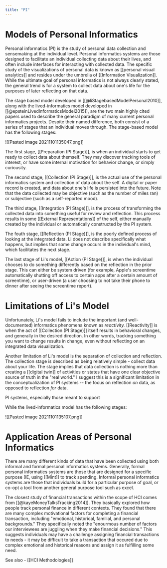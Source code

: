 ```yaml
---
title: "PI"
---
```


Models of Personal Informatics
====

Personal informatics (PI) is the study of personal data collection and sensemaking at the individual level. Personal informatics systems are those designed to facilitate an individual collecting data about their lives, and often include interfaces for interacting with collected data. The specific study of the visualizations of personal data is known as [[personal visual analytics]] and resides under the umbrella of [[Information Visualization]]. While the ultimate goal of personal informatics is not always clearly stated, the general trend is for a system to collect data about one's life for the purposes of later reflecting on that data.

The stage based model developed in [[@liStagebasedModelPersonal2010]], along with the lived-informatics model developed in [[@epsteinLivedInformaticsModel2015]], are the two main highly cited papers used to describe the general paradigm of many current personal informatics projects. Despite their named difference, both consist of a series of stages that an individual moves through. The stage-based model has the following stages:

![[Pasted image 20211101135047.png]]

The first stage, [[Preparation (PI Stage)]], is when an individual starts to get ready to collect data about themself. They may discover tracking tools of interest, or have some internal motivation for behavior change, or simply curiousity. 

The second stage, [[Collection (PI Stage)]], is the actual use of the personal informatics system and collection of data about the self. A digital or paper record is created, and data about one's life is persisted into the future. Note that the data collected may be objective (such as the number of miles ran) or subjective (such as a self-reported mood).

The third stage, [[Integration (PI Stage)]], is the process of transforming the collected data into something useful for review and reflection. This process results in some [[External Representations]] of the self, either manually created by the individual or automatically constructed by the PI system. 

The fouth stage, [[Reflection (PI Stage)]], is the poorly defined process of looking at the integrated data. Li does not describe specifically what happens, but implies that some change occurs in the individual's mind, which facilitates the next stage. 

The last stage of Li's model, [[Action (PI Stage)]], is when the individual chooses to do something differently based on the reflection in the prior stage. This can either be system driven (for example, Apple's screentime automatically shutting off access to certain apps after a certain amount of screentime), or user-driven (a user choosing to not take their phone to dinner after seeing the screentime report). 

Limitations of Li's Model
==

Unfortunately, Li's model fails to include the important (and well-documented) informatics phenomena known as *reactivity.* [[Reactivity]] is when the act of [[Collection (PI Stage)]] itself results in behavioral changes, and generally in the desired direction. In other words, tracking something you want to change results in change, even without reflecting on an integrated data visualization. 

Another limitation of Li's model is the separation of collection and reflection. The collection stage is described as being relatively simple - collect data about your life. The stage implies that data collection is nothing more than creating a [[digital twin]] of activities or states that have one clear objective source of truth in the "real world." I suggest this is a significant limitation in the conceptualization of PI systems -- the focus on reflection *on* data, as opposed to reflection *for* data. 

PI systems, especially those meant to support 



While the lived-informatics model has the following stages:

![[Pasted image 20211101135107.png]]

Application Areas of Personal Informatics
====

There are many different kinds of data that have been collected using both informal and formal personal informatics systems. Generally, formal personal informatics systems are those that are designed for a specific purpose (IE, using [[Mint]] to track spending. Informal personal informatics systems are those that individuals build for a particular purpose of goal, or co-opt a tool from another general purpose tool such as excel.

The closest study of financial transactions within the scope of HCI comes from [[@kayeMoneyTalksTracking2014]]. They basically explored how people track personal finance in different contexts.  They found that there are many complex motivational factors for completing a financial transaction, including "emotional, historical, familial, and personal backgrounds." They specifically noted the "enourmous number of factors our interviewees are juggling when they make financial decisions." This suggests individuals may have a challenge assigning financial transactions to needs - it may be difficult to take a transaction that occured due to complex emotional and historical reasons and assign it as fulfilling some need. 

See also - [[HCI Methodologies]]